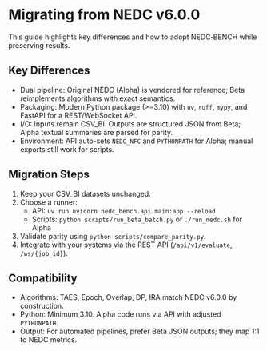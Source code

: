 # Migrating from NEDC v6.0.0

This guide highlights key differences and how to adopt NEDC‑BENCH while preserving results.

## Key Differences

- Dual pipeline: Original NEDC (Alpha) is vendored for reference; Beta reimplements algorithms with exact semantics.
- Packaging: Modern Python package (>=3.10) with `uv`, `ruff`, `mypy`, and FastAPI for a REST/WebSocket API.
- I/O: Inputs remain CSV_BI. Outputs are structured JSON from Beta; Alpha textual summaries are parsed for parity.
- Environment: API auto-sets `NEDC_NFC` and `PYTHONPATH` for Alpha; manual exports still work for scripts.

## Migration Steps

1. Keep your CSV_BI datasets unchanged.
1. Choose a runner:
   - API: `uv run uvicorn nedc_bench.api.main:app --reload`
   - Scripts: `python scripts/run_beta_batch.py` or `./run_nedc.sh` for Alpha
1. Validate parity using `python scripts/compare_parity.py`.
1. Integrate with your systems via the REST API (`/api/v1/evaluate`, `/ws/{job_id}`).

## Compatibility

- Algorithms: TAES, Epoch, Overlap, DP, IRA match NEDC v6.0.0 by construction.
- Python: Minimum 3.10. Alpha code runs via API with adjusted `PYTHONPATH`.
- Output: For automated pipelines, prefer Beta JSON outputs; they map 1:1 to NEDC metrics.
